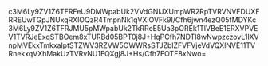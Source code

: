 c3M6Ly9ZV1Z6TFRFeU9DMWpabUk2VVdGNlJXUmpWR2RpTVRVNVFDUXFRREUwTGpJNUxqRXlOQzR4TmpnNk1qVXlOVFk9I/Cfh6jwn4ezQ05fMDYKc3M6Ly9ZV1Z6TFRJMU5pMWpabUk2TkRReE5Ua3pOREk1TlVBeE1ERXVPVEV1TVRJeExqSTBOem8xTURBd05BPT0j8J+HqPCfh7NDTl8wNwpzczovL1lXVnpMVEkxTmkxalptSTZWV3RZVW5OWWRsSTJZblZFVFVjeVdVQXlNVE11TVRnekxqVXhMakUzTVRvNU1EQXgj8J+Hs/Cfh7FOTF8xNwo=